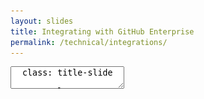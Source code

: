```yaml
---
layout: slides
title: Integrating with GitHub Enterprise
permalink: /technical/integrations/
---
```


<textarea id="source">
  class: title-slide

  <span class="mega-octicon octicon-mark-github"></span>
  <h1>Integrations: Webhooks and APIs</h1>

  <footer>
    <div class="octicon-spacer"><span class="octicon octicon-logo-github"></span><span class="tagline">how people build software</span></div>
  </footer>
  ---
  class: title-top

  # Integrations: Webhooks and APIs

  <div class="container">
    <div class="row">
      <div class="col-md-12">
        <div class="card">
          <div class="card-block">
            <div class="card-text"><strong>Section Goal:</strong></div>
            <div class="card-text">Enabling a CI/CD workflow with GitHub Enterprise.</div>
          </div>
        </div>
      </div>
    </div>
    <div class="row">
      <div class="col-md-12">
        <div class="card">
          <div class="card-block">
            <div class="card-img-top text-left"><span class="mega-octicon octicon-checklist"></span><strong>&nbsp;Topics and Agenda:</strong></div>
            <ul class="card-text">
              <li>Webhooks</li>
              <li>APIs</li>
              <li>GraphQL</li>
              <li>Integrations Directory</li>
            </ul>
          </div>
        </div>
      </div>
    </div>
  </div>

  <footer>
    <div class="octicon-spacer"><span class="octicon octicon-logo-github"></span><span class="tagline">how people build software</span></div>
  </footer>
  ---
  class: title-top

  # Webhooks

  <div class="container">
    <div class="row">
      <div class="col-md-12">
        <div class="card">
          <div class="card-block">
            <div class="card-text"><a href="https://help.github.com/articles/about-webhooks/" target="_blank">Webhooks</a> provide a way for notifications to be delivered to an external web server whenever certain actions occur on a repository or organization.</div>
          </div>
        </div>
      </div>
    </div>
    <div class="row">
      <div class="col-md-6">
        <div class="card">
          <div class="card-block">
            <div class="card-text">Webhooks can be triggered whenever a variety of actions are performed on a repository or an organization. For example, you can configure a webhook to execute whenever:</div>
            <ul class="card-text">
              <li>A repository is pushed to</li>
              <li>A pull request is opened</li>
              <li>A GitHub Pages site is built</li>
              <li>A new member is added to a team</li>
            </ul>
          </div>
        </div>
      </div>
      <div class="col-md-6">
        <div class="card">
          <div class="card-block">
            <div class="card-text">Using the GitHub API, you can make these webhooks update an external issue tracker, trigger CI builds, update a backup mirror, or even deploy to your production server.</div><br/>
            <div class="card-text">For help on building a webhook, including a full list of actions you can associate with, visit our <a href="https://developer.github.com/webhooks/" target="_blank">Developer guide</a>.</div>
          </div>
        </div>
      </div>
    </div>
  </div>

  <footer>
    <div class="octicon-spacer"><span class="octicon octicon-logo-github"></span><span class="tagline">how people build software</span></div>
  </footer>
  ---
  class: title-top

  # API

  <div class="container">
    <div class="row">
      <div class="col-md-12">
        <div class="card">
          <div class="card-block">
            <div class="card-text">GitHub Enterprise supports the same powerful API available on GitHub.com as well as its own set of API endpoints. You can find a list of these endpoints <a href="https://developer.github.com/v3/enterprise/" target="_blank">here.</a></div>
          </div>
        </div>
      </div>
    </div>
    <div class="row">
      <div class="col-md-12">
        <div class="card">
          <div class="card-block">
            <div class="card-text">All API endpoints—except Management Console API endpoints—are prefixed with the following URL: <code>http(s)://hostname/api/v3/</code></div><br/>
            <div class="card-text"><a href="https://developer.github.com/v3/enterprise/management_console/" target="_blank">Management Console</a> API endpoints are only prefixed with a hostname: <code>http(s)://hostname/</code></div>
          </div>
        </div>
      </div>
    </div>
    <div class="row">
      <div class="col-md-12">
        <div class="card">
          <div class="card-block">
            <div class="card-text">Enterprise API endpoints accept the same authentication methods as the GitHub.com API. Specifically, you can authenticate yourself with <a href="https://developer.github.com/v3/oauth/" target="_blank">OAuth tokens</a> (which can be created using the Authorizations API) or <a href="https://developer.github.com/v3/#basic-authentication" target="_blank">basic authentication</a>.</div>
          </div>
        </div>
      </div>
    </div>
  </div>

  <footer>
    <div class="octicon-spacer"><span class="octicon octicon-logo-github"></span><span class="tagline">how people build software</span></div>
  </footer>
  ---
  class: title-top

  # GraphQL

  <div class="container">
    <div class="row">
      <div class="col-md-12">
        <div class="card">
          <div class="card-block">
            <div class="card-text">GitHub now also supports GraphQL on both GitHub.com and Enterprise. GraphQL is a specification for a data querying language and aims at overcoming some of the drawbacks of RESTful APIs. It offers great flexibility to integrators. You can find the GraphQL API specs <a href="https://developer.github.com/v4/" target="_blank">here.</a></div>
          </div>
        </div>
      </div>
    </div>
    <div class="row">
      <div class="col-md-12">
        <div class="card">
          <div class="card-block">
            <div class="card-text">The GraphQL API has a single endpoint:<code>http(s)://hostname/graphql/</code></div></br>
            <div class="card-text"><a href="https://developer.github.com/v3/enterprise/management_console/" target="_blank">Management Console</a> API endpoints are only prefixed with a hostname: <code>http(s)://hostname/</code></div>
          </div>
        </div>
      </div>
    </div>
    <div class="row">
      <div class="col-md-12">
        <div class="card">
          <div class="card-block">
            <div class="card-text">To communicate with the GraphQL server, you'll need a <a href="https://help.github.com/enterprise/2.10/user/articles/creating-a-personal-access-token-for-the-command-line/">personal access token</a> with the right scopes.</div><br/>
            <div class="card-text">Use the <a href="https://developer.github.com/v4/guides/using-the-explorer">GraphQL Explorer</a> to create live queries, use auto-completion, and examine the results.</div>
          </div>
        </div>
      </div>
    </div>
  </div>

  <footer>
    <div class="octicon-spacer"><span class="octicon octicon-logo-github"></span><span class="tagline">how people build software</span></div>
  </footer>
  ---
  class: title-top

  # Integrations Directory

  <div class="container">
    <div class="row">
      <div class="col-md-12">
        <a href="https://github.com/integrations" target="_blank"><img src="/images/Integrations_Directory.png" class="img-responsive"></a>
      </div>
    </div><br/>
    <div class="row">
      <div class="col-md-4">
        <div class="card">
          <div class="card-block">
            <div class="card-text"><span class="octicon octicon-code"></span> Integrations / <a href="https://github.com/integrations/feature/code" target="_blank">Code</a></div>
            <div class="card-text">GitHub works with the tools you use to write code and deliver software, including editors, IDEs, and continuous integration services.</div>
          </div>
        </div>
      </div>
      <div class="col-md-4">
        <div class="card">
          <div class="card-block">
            <div class="card-text"><span class="octicon octicon-git-pull-request"></span> Integrations / <a href="https://github.com/integrations/feature/collaborate" target="_blank">Collaborate</a></div>
            <div class="card-text">Use GitHub with the apps and services that help you chat, track your progress, and work better with your team.</div><br/>
          </div>
        </div>
      </div>
      <div class="col-md-4">
        <div class="card">
          <div class="card-block">
            <div class="card-text"><span class="octicon octicon-rocket"></span> Integrations / <a href="https://github.com/integrations/feature/ship" target="_blank">Ship</a></div>
            <div class="card-text">Deploy software directly from your repositories using continuous deployment services.</div><br/>
          </div>
        </div>
      </div>
    </div>
  </div>
  ---
  class: title-top
  #Integrations

  <div class="container">
    <div class="row">
      <div class="col-md-12">
        <div class="card">
          <div class="card-block">
            <div class="card-title">Integrations to Boost Developer Productivity</div>
            <div class="card-text">
            <center><img src="/images/integrations-directory-graphic.svg" height='60%' width='60%'></center>
            </div>
          </div>
        </div>
      </div>     
     </div>
    <div class="row">
      <div class="col-md-12">
        <div class="card">
          <div class="card-block">
            <div class="card-title">Integrations to Boost Developer Productivity</div>
            <div class="card-text">
               <ul>
                  <li>Developers use their favorite tools with GitHub</li>
                  <li>Continuous Integration and Continuous Delivery automate build and delivery of releases</li>
                  <li>Project Management tools give insight to all parts of the development chain</li>
                  <li>We list "best-of-breed" integrations on our integrations page</li>
                </ul>
              </div>
          </div>
        </div>
      </div>     
     </div>
    </div>

  <footer>
   <div class="octicon-spacer"><span class="octicon octicon-logo-github"></span><span class="tagline">how people build software</span></div>
  </footer>
  ---
  class: title-top

  #Integrations-Detailed

  <div class="container">
    <div class="row">
      <div class="col-md-12">
        <div class="card">
          <div class="card-block">
            <div class="card-text"><strong>Commonly Seen and Used Integrations</strong> </div>
          </div>
        </div>
      </div>
    </div>
    <div class="row">
      <div class="col-md-4">
        <div class="card">
          <div class="card-block">
            <div class="card-text"></div>
            <center><img border="1px" src="/images/cloudbees.png" height="50px" width="50px" alt="Cloudbees">
            <br><small>Jenkins in the Cloud</small></center>
            <ul class="card-text">
            </ul>
          </div>
        </div>
      </div>
      <div class="col-md-4">
        <div class="card">
          <div class="card-block">
            <div class="card-text"></div>
            <center><img src="/images/travis.png" height="50px" width="50px">
            <br><small>Travis CI</small></center>
            <ul class="card-text">
            </ul>
          </div>
        </div>
      </div>
      <div class="col-md-4">
        <div class="card">
          <div class="card-block">
            <div class="card-text"></div>
            <center><img src="/images/circleci.png" alt="Circle CI" height="50px" width="50px">
            <br><small>Circle CIi</small></center>
            <ul class="card-text">
            </ul>
          </div>
        </div>
      </div>
    </div>
    <div class="row">
      <div class="col-md-4">
        <div class="card">
          <div class="card-block">
            <div class="card-text"></div>
            <center><img src="/images/jira.png" height="50px" width="50px" alt="JIRA">
            <br><small>JIRA</small></center>
            <ul class="card-text">
            </ul>
          </div>
        </div>
      </div>
      <div class="col-md-4">
        <div class="card">
          <div class="card-block">
            <div class="card-text"></div>
            <center><img src="/images/slack.png" height="50px" width="50px" alt="Slack">
            <br><small>Slack</small></center>
            <ul class="card-text">
            </ul>
          </div>
        </div>
      </div>
      <div class="col-md-4">
        <div class="card">
          <div class="card-block">
            <div class="card-text"></div>
            <center><img src="/images/zenhub.png" height="50px" width="50px" alt="ZenHub">
            <br><small>ZenHub</small></center>
            <ul class="card-text">
            </ul>
          </div>
        </div>
      </div>
    </div>
    <div class="row">
      <div class="col-md-4">
        <div class="card">
          <div class="card-block">
            <div class="card-text"></div>
            <ul class="card-text">
            <center><img src="/images/vso.png" height="50px" width="50px" alt="VSO">
            <br><small>GitHub for VSO</small></center>
            </ul>
          </div>
        </div>
      </div>
      <div class="col-md-4">
        <div class="card">
          <div class="card-block">
            <div class="card-text"></div>
            <center><img src="/images/sonarqube.png" height="50px" width="50px" alt="SonarQube">
            <br><small>SonarQube</small></center>
            <ul class="card-text">
            </ul>
          </div>
        </div>
      </div>
      <div class="col-md-4">
        <div class="card">
          <div class="card-block">
          <div class="card-text"></div>
          <center><img src="/images/myget.png" height="50px" width="50px" alt="MyGet">
          <br><small>MyGet</small></center>
            <ul class="card-text">
            </ul>
          </div>
        </div>
       </div>
      </div>
     </div>

  <footer>
    <div class="octicon-spacer"><span class="octicon octicon-logo-github"></span><span class="tagline">how people build software</span></div>
  </footer>
</textarea>
